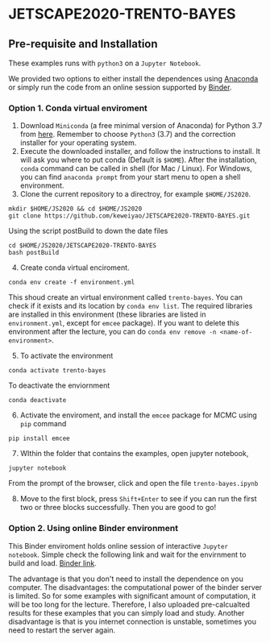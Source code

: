 # JETSCAPE2020-TRENTO-BAYES

## Pre-requisite and Installation

These examples runs with `python3` on a `Jupyter Notebook`. 

We provided two options to either install the dependences using [Anaconda](https://www.anaconda.com/) or simply run the code from an online session supported by [Binder](https://mybinder.org/).

### Option 1. Conda virtual enviroment

1. Download `Miniconda` (a free minimal version of Anaconda) for Python 3.7 from [here](https://docs.conda.io/en/latest/miniconda.html). Remember to choose `Python3` (3.7) and the correction installer for your operating system.
2. Execute the downloaded installer, and follow the instructions to install.
It will ask you where to put conda (Default is `$HOME`). After the installation, `conda` command can be called in shell (for Mac / Linux). For Windows, you can find `anaconda prompt` from your start menu to open a shell environment.
3. Clone the current repository to a directroy, for example `$HOME/JS2020`.

```
mkdir $HOME/JS2020 && cd $HOME/JS2020
git clone https://github.com/keweiyao/JETSCAPE2020-TRENTO-BAYES.git
```
Using the script postBuild to down the date files 
```
cd $HOME/JS2020/JETSCAPE2020-TRENTO-BAYES
bash postBuild
```

4. Create conda virtual enciroment.

```
conda env create -f environment.yml
```
This shoud create an virtual environment called `trento-bayes`. You can check if it exists and its location by `conda env list`. The required libraries are installed in this environment (these libraries are listed in `environment.yml`, except for `emcee` package). If you want to delete this environment after the lecture, you can do `conda env remove -n <name-of-environment>`.

5. To activate the environment

```
conda activate trento-bayes
```
To deactivate the enviornment
```
conda deactivate
```

6. Activate the enviroment, and install the `emcee` package for MCMC using `pip` command

```
pip install emcee
```

7. WIthin the folder that contains the examples, open jupyter notebook,
```
jupyter notebook
```
From the prompt of the browser, click and open the file `trento-bayes.ipynb`

8. Move to the first block, press `Shift+Enter` to see if you can run the first two or three blocks successfully. 
Then you are good to go!


### Option 2. Using online Binder environment

This Binder enviroment holds online session of interactive `Jupyter notebook`. 
Simple check the following link and wait for the envirnment to build and load.
[Binder link](https://mybinder.org/v2/gh/keweiyao/JETSCAPE2020-TRENTO-BAYES/master
).

The advantage is that you don't need to install the dependence on you computer. 
The disadvantages: the computational power of the binder server is limited. 
So for some examples with significant amount of computation, it will be too long for the lecture. 
Therefore, I also uploaded pre-calcualted results for these examples that you can simply load and study.
Another disadvantage is that is you internet connection is unstable, sometimes you need to restart the server again.

